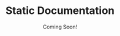 <h1 align='center'>
  Static Documentation
</h1>

<!--- <img src="https://img.shields.io/badge/dynamic/json.svg?label=Status&style=for-the-badge&url=https%3A%2F%2Fdiscord.bots.gg%2Fapi%2Fv1%2Fbots%2F889720019049660479&query=%24.status&colorB=7289DA" /> --->

<p align='center' >
  <!---Static is an all-purpose discord bot with multiple functionalities.--->
  Coming Soon!
</p>


<!--- <img src="https://www.cvxsl.xyz" /> --->

<!--- # Static Documentation --->

<!--- Static is an all-purpose discord bot with multiple functionalities. --->

<!--- https://img.shields.io/badge/dynamic/json.svg?label=Status&style=for-the-badge&url=https%3A%2F%2Fdiscord.bots.gg%2Fapi%2Fv1%2Fbots%2F294882584201003009&query=%24.status&colorB=7289DA --->
